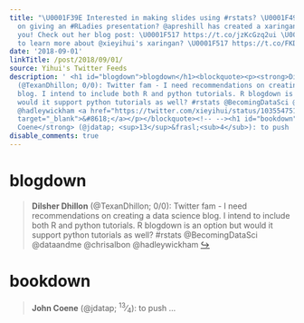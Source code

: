 ```yaml
---
title: "\U0001F39E Interested in making slides using #rstats? \U0001F49C Planning
  on giving an #RLadies presentation? @apreshill has created a xaringan template for
  you! Check out her blog post: \U0001F517 https://t.co/jzKcGzq2ui \U0001F39E Want
  to learn more about @xieyihui's xaringan? \U0001F517 https://t.co/FKD7GVtsq8"
date: '2018-09-01'
linkTitle: /post/2018/09/01/
source: Yihui's Twitter Feeds
description: ' <h1 id="blogdown">blogdown</h1><blockquote><p><strong>Dilsher Dhillon</strong>
  (@TexanDhillon; 0/0): Twitter fam - I need recommendations on creating a data science
  blog. I intend to include both R and python tutorials. R blogdown is an option but
  would it support python tutorials as well? #rstats @BecomingDataSci @dataandme @chrisalbon
  @hadleywickham <a href="https://twitter.com/xieyihui/status/1035547515792318464"
  target="_blank">&#8618;</a></p></blockquote><!-- --><h1 id="bookdown">bookdown</h1><blockquote><p><strong>John
  Coene</strong> (@jdatap; <sup>13</sup>&frasl;<sub>4</sub>): to push  ...'
disable_comments: true
---
```

 <h1 id="blogdown">blogdown</h1><blockquote><p><strong>Dilsher Dhillon</strong> (@TexanDhillon; 0/0): Twitter fam - I need recommendations on creating a data science blog. I intend to include both R and python tutorials. R blogdown is an option but would it support python tutorials as well? #rstats @BecomingDataSci @dataandme @chrisalbon @hadleywickham <a href="https://twitter.com/xieyihui/status/1035547515792318464" target="_blank">&#8618;</a></p></blockquote><!-- --><h1 id="bookdown">bookdown</h1><blockquote><p><strong>John Coene</strong> (@jdatap; <sup>13</sup>&frasl;<sub>4</sub>): to push  ...